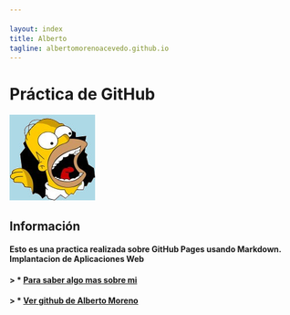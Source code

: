 ```yaml
---

layout: index
title: Alberto
tagline: albertomorenoacevedo.github.io
---
```

# Práctica de GitHub

![imagen](foto1.jpg) 
   
## Información

#### Esto es una practica realizada sobre GitHub Pages usando Markdown. Implantacion de Aplicaciones Web

#### > * [Para saber algo mas sobre mi](/about)

#### > * [Ver github de Alberto Moreno](https://github.com/albertomorenoacevedo)
